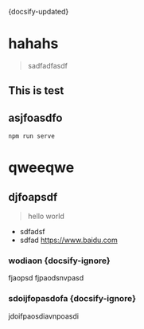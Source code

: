 {docsify-updated} 
# hahahs
>sadfadfasdf
## This is test

<script>
  console.log(2333)
</script>
## asjfoasdfo
```shell
npm run serve
```
# qweeqwe
## djfoapsdf
>hello world
- sdfadsf
- sdfad
<https://www.baidu.com>
### wodiaon {docsify-ignore}
fjaopsd
fjpaodsnvpasd
### sdoijfopasdofa {docsify-ignore}
jdoifpaosdiavnpoasdi
